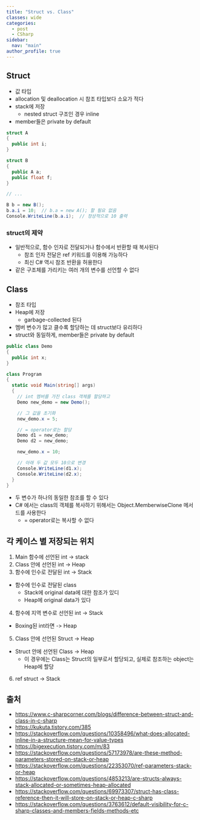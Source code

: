 ```yaml
---
title: "Struct vs. Class"
classes: wide
categories: 
  - post
  - CSharp
sidebar:
  nav: "main"
author_profile: true
---
```

   
## Struct 
* 값 타입
* allocation 및 deallocation 시 참조 타입보다 소요가 적다
* stack에 저장
  * nested struct 구조인 경우 inline
* member들은 private by default

```csharp
struct A
{
  public int i;	
}

struct B
{
  public A a;
  public float f;
}

// ...

B b = new B();
b.a.i = 10;  // b.a = new A(); 할 필요 없음
Console.WriteLine(b.a.i);  // 정상적으로 10 출력
```

### struct의 제약
* 일반적으로, 함수 인자로 전달되거나 함수에서 반환할 때 복사된다
  * 참조 인자 전달은 ref 키워드를 이용해 가능하다
  * 최신 C# 역시 참조 반환을 허용한다
* 같은 구조체를 가리키는 여러 개의 변수를 선언할 수 없다

## Class
* 참조 타입
* Heap에 저장
  * garbage-collected 된다
* 멤버 변수가 많고 클수록 할당하는 데 struct보다 유리하다
* struct와 동일하게, member들은 private by default

```csharp
public class Demo
{
  public int x;
}

class Program
{
  static void Main(string[] args)
  {
    // int 멤버를 가진 class 객체를 할당하고
    Demo new_demo = new Demo();

    // 그 값을 초기화
    new_demo.x = 5;

    // = operator로는 할당
    Demo d1 = new_demo;
    Demo d2 = new_demo;

    new_demo.x = 10;

    // 아래 두 값 모두 10으로 변경
    Console.WriteLine(d1.x);
    Console.WriteLine(d2.x);
  }
}
```

* 두 변수가 하나의 동일한 참조를 할 수 있다
* C# 에서는 class의 객체를 복사하기 위해서는 Object.MemberwiseClone 메서드를 사용한다
  * = operator로는 복사할 수 없다

## 각 케이스 별 저장되는 위치
1. Main 함수에 선언된 int -> stack
2. Class 안에 선언된 int -> Heap
3. 함수에 인수로 전달된 int -> Stack
  * 함수에 인수로 전달된 class 
    * Stack에 original data에 대한 참조가 있디
    * Heap에 original data가 있다
4. 함수에 지역 변수로 선언된 int -> Stack
  * Boxing된 int라면 -> Heap
5. Class 안에 선언된 Struct -> Heap
  * Struct 안에 선언된 Class -> Heap
    * 이 경우에는 Class는 Struct의 일부로서 할당되고, 실제로 참조하는 object는 Heap에 할당
6. ref struct -> Stack

## 출처
* <https://www.c-sharpcorner.com/blogs/difference-between-struct-and-class-in-c-sharp>
* <https://kukuta.tistory.com/385>
* <https://stackoverflow.com/questions/10358496/what-does-allocated-inline-in-a-structure-mean-for-value-types>
* <https://bigexecution.tistory.com/m/83>
* <https://stackoverflow.com/questions/57173978/are-these-method-parameters-stored-on-stack-or-heap>
* <https://stackoverflow.com/questions/22353070/ref-parameters-stack-or-heap>
* <https://stackoverflow.com/questions/4853213/are-structs-always-stack-allocated-or-sometimes-heap-allocated>
* <https://stackoverflow.com/questions/69973307/struct-has-class-reference-then-it-will-store-on-stack-or-heap-c-sharp>
* <https://stackoverflow.com/questions/3763612/default-visibility-for-c-sharp-classes-and-members-fields-methods-etc>